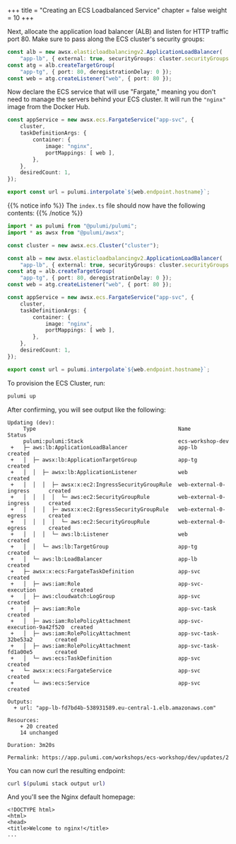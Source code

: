 +++
title = "Creating an ECS Loadbalanced Service"
chapter = false
weight = 10
+++

Next, allocate the application load balancer (ALB) and listen for HTTP traffic port 80. Make sure to pass along the ECS
cluster's security groups:

```typescript
const alb = new awsx.elasticloadbalancingv2.ApplicationLoadBalancer(
    "app-lb", { external: true, securityGroups: cluster.securityGroups });
const atg = alb.createTargetGroup(
    "app-tg", { port: 80, deregistrationDelay: 0 });
const web = atg.createListener("web", { port: 80 });
```

Now declare the ECS service that will use "Fargate," meaning you don't need to manage the servers behind your ECS cluster.
It will run the `"nginx"` image from the Docker Hub.

```typescript
const appService = new awsx.ecs.FargateService("app-svc", {
    cluster,
    taskDefinitionArgs: {
        container: {
            image: "nginx",
            portMappings: [ web ],
        },
    },
    desiredCount: 1,
});

export const url = pulumi.interpolate`${web.endpoint.hostname}`;
```

{{% notice info %}}
The `index.ts` file should now have the following contents:
{{% /notice %}}
```typescript
import * as pulumi from "@pulumi/pulumi";
import * as awsx from "@pulumi/awsx";

const cluster = new awsx.ecs.Cluster("cluster");

const alb = new awsx.elasticloadbalancingv2.ApplicationLoadBalancer(
    "app-lb", { external: true, securityGroups: cluster.securityGroups });
const atg = alb.createTargetGroup(
    "app-tg", { port: 80, deregistrationDelay: 0 });
const web = atg.createListener("web", { port: 80 });

const appService = new awsx.ecs.FargateService("app-svc", {
    cluster,
    taskDefinitionArgs: {
        container: {
            image: "nginx",
            portMappings: [ web ],
        },
    },
    desiredCount: 1,
});

export const url = pulumi.interpolate`${web.endpoint.hostname}`;
```

To provision the ECS Cluster, run:

```bash
pulumi up
```

After confirming, you will see output like the following:

```
Updating (dev):
     Type                                             Name                        Status
     pulumi:pulumi:Stack                              ecs-workshop-dev
 +   ├─ aws:lb:ApplicationLoadBalancer                app-lb                      created
 +   │  ├─ awsx:lb:ApplicationTargetGroup             app-tg                      created
 +   │  │  ├─ awsx:lb:ApplicationListener             web                         created
 +   │  │  │  ├─ awsx:x:ec2:IngressSecurityGroupRule  web-external-0-ingress      created
 +   │  │  │  │  └─ aws:ec2:SecurityGroupRule         web-external-0-ingress      created
 +   │  │  │  ├─ awsx:x:ec2:EgressSecurityGroupRule   web-external-0-egress       created
 +   │  │  │  │  └─ aws:ec2:SecurityGroupRule         web-external-0-egress       created
 +   │  │  │  └─ aws:lb:Listener                      web                         created
 +   │  │  └─ aws:lb:TargetGroup                      app-tg                      created
 +   │  └─ aws:lb:LoadBalancer                        app-lb                      created
 +   ├─ awsx:x:ecs:FargateTaskDefinition              app-svc                     created
 +   │  ├─ aws:iam:Role                               app-svc-execution           created
 +   │  ├─ aws:cloudwatch:LogGroup                    app-svc                     created
 +   │  ├─ aws:iam:Role                               app-svc-task                created
 +   │  ├─ aws:iam:RolePolicyAttachment               app-svc-execution-9a42f520  created
 +   │  ├─ aws:iam:RolePolicyAttachment               app-svc-task-32be53a2       created
 +   │  ├─ aws:iam:RolePolicyAttachment               app-svc-task-fd1a00e5       created
 +   │  └─ aws:ecs:TaskDefinition                     app-svc                     created
 +   └─ awsx:x:ecs:FargateService                     app-svc                     created
 +      └─ aws:ecs:Service                            app-svc                     created

Outputs:
  + url: "app-lb-fd7bd4b-538931589.eu-central-1.elb.amazonaws.com"

Resources:
    + 20 created
    14 unchanged

Duration: 3m20s

Permalink: https://app.pulumi.com/workshops/ecs-workshop/dev/updates/2
```

You can now curl the resulting endpoint:

```bash
curl $(pulumi stack output url)
```

And you'll see the Nginx default homepage:

```
<!DOCTYPE html>
<html>
<head>
<title>Welcome to nginx!</title>
...
```
